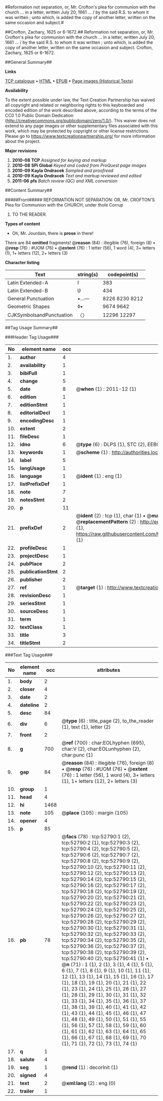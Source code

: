#Reformation not separation, or, Mr. Crofton's plea for communion with the church ... in a letter, written July 20, 1661 ... / by the said R.S. to whom it was written ; unto which, is added the copy of another letter, written on the same occasion and subject.#

##Crofton, Zachary, 1625 or 6-1672.##
Reformation not separation, or, Mr. Crofton's plea for communion with the church ... in a letter, written July 20, 1661 ... / by the said R.S. to whom it was written ; unto which, is added the copy of another letter, written on the same occasion and subject.
Crofton, Zachary, 1625 or 6-1672.

##General Summary##

**Links**

[TCP catalogue](http://www.ota.ox.ac.uk/tcp/)  • 
[HTML](http://tei.it.ox.ac.uk/tcp/Texts-HTML/free/A35/A35047.html)  • 
[EPUB](http://tei.it.ox.ac.uk/tcp/Texts-EPUB/free/A35/A35047.epub) • 
[Page images (Historical Texts)](https://historicaltexts.jisc.ac.uk/eebo-12032501e)

**Availability**

To the extent possible under law, the Text Creation Partnership has waived all copyright and related or neighboring rights to this keyboarded and encoded edition of the work described above, according to the terms of the CC0 1.0 Public Domain Dedication (http://creativecommons.org/publicdomain/zero/1.0/). This waiver does not extend to any page images or other supplementary files associated with this work, which may be protected by copyright or other license restrictions. Please go to https://www.textcreationpartnership.org/ for more information about the project.

**Major revisions**

1. __2010-08__ __TCP__ *Assigned for keying and markup*
1. __2010-08__ __SPi Global__ *Keyed and coded from ProQuest page images*
1. __2010-09__ __Kayla Ondracek__ *Sampled and proofread*
1. __2010-09__ __Kayla Ondracek__ *Text and markup reviewed and edited*
1. __2011-06__ __pfs__ *Batch review (QC) and XML conversion*

##Content Summary##

#####Front#####
REFORMATION NOT SEPARATION: OR, Mr. CROFTON'S Plea for Communion with the CHURCH, under thoſe Corrup
1. TO THE READER.

**Types of content**

  * Oh, Mr. Jourdain, there is **prose** in there!

There are 84 **omitted** fragments! 
 @__reason__ (84) : illegible (76), foreign (8)  •  @__resp__ (76) : #UOM (76)  •  @__extent__ (76) : 1 letter (56), 1 word (4), 3+ letters (1), 1+ letters (12), 2+ letters (3)

**Character listing**


|Text|string(s)|codepoint(s)|
|---|---|---|
|Latin Extended-A|ſ|383|
|Latin Extended-B|Ʋ|434|
|General Punctuation|•…—|8226 8230 8212|
|Geometric Shapes|◊▪|9674 9642|
|CJKSymbolsandPunctuation|〈〉|12296 12297|

##Tag Usage Summary##

###Header Tag Usage###

|No|element name|occ|attributes|
|---|---|---|---|
|1.|__author__|4||
|2.|__availability__|1||
|3.|__biblFull__|1||
|4.|__change__|5||
|5.|__date__|8| @__when__ (1) : 2011-12 (1)|
|6.|__edition__|1||
|7.|__editionStmt__|1||
|8.|__editorialDecl__|1||
|9.|__encodingDesc__|1||
|10.|__extent__|2||
|11.|__fileDesc__|1||
|12.|__idno__|6| @__type__ (6) : DLPS (1), STC (2), EEBO-CITATION (1), OCLC (1), VID (1)|
|13.|__keywords__|1| @__scheme__ (1) : http://authorities.loc.gov/ (1)|
|14.|__label__|5||
|15.|__langUsage__|1||
|16.|__language__|1| @__ident__ (1) : eng (1)|
|17.|__listPrefixDef__|1||
|18.|__note__|7||
|19.|__notesStmt__|2||
|20.|__p__|11||
|21.|__prefixDef__|2| @__ident__ (2) : tcp (1), char (1)  •  @__matchPattern__ (2) : ([0-9\-]+):([0-9IVX]+) (1), (.+) (1)  •  @__replacementPattern__ (2) : http://eebo.chadwyck.com/downloadtiff?vid=$1&page=$2 (1), https://raw.githubusercontent.com/textcreationpartnership/Texts/master/tcpchars.xml#$1 (1)|
|22.|__profileDesc__|1||
|23.|__projectDesc__|1||
|24.|__pubPlace__|2||
|25.|__publicationStmt__|2||
|26.|__publisher__|2||
|27.|__ref__|1| @__target__ (1) : http://www.textcreationpartnership.org/docs/. (1)|
|28.|__revisionDesc__|1||
|29.|__seriesStmt__|1||
|30.|__sourceDesc__|1||
|31.|__term__|1||
|32.|__textClass__|1||
|33.|__title__|3||
|34.|__titleStmt__|2||


###Text Tag Usage###

|No|element name|occ|attributes|
|---|---|---|---|
|1.|__body__|2||
|2.|__closer__|4||
|3.|__date__|2||
|4.|__dateline__|2||
|5.|__desc__|84||
|6.|__div__|6| @__type__ (6) : title_page (2), to_the_reader (1), text (1), letter (2)|
|7.|__front__|2||
|8.|__g__|700| @__ref__ (700) : char:EOLhyphen (695), char:V (2), char:EOLunhyphen (2), char:punc (1)|
|9.|__gap__|84| @__reason__ (84) : illegible (76), foreign (8)  •  @__resp__ (76) : #UOM (76)  •  @__extent__ (76) : 1 letter (56), 1 word (4), 3+ letters (1), 1+ letters (12), 2+ letters (3)|
|10.|__group__|1||
|11.|__head__|4||
|12.|__hi__|1468||
|13.|__note__|105| @__place__ (105) : margin (105)|
|14.|__opener__|4||
|15.|__p__|85||
|16.|__pb__|78| @__facs__ (78) : tcp:52790:1 (2), tcp:52790:2 (1), tcp:52790:3 (2), tcp:52790:4 (2), tcp:52790:5 (2), tcp:52790:6 (2), tcp:52790:7 (2), tcp:52790:8 (2), tcp:52790:9 (2), tcp:52790:10 (2), tcp:52790:11 (2), tcp:52790:12 (2), tcp:52790:13 (2), tcp:52790:14 (2), tcp:52790:15 (2), tcp:52790:16 (2), tcp:52790:17 (2), tcp:52790:18 (2), tcp:52790:19 (2), tcp:52790:20 (2), tcp:52790:21 (2), tcp:52790:22 (2), tcp:52790:23 (2), tcp:52790:24 (2), tcp:52790:25 (2), tcp:52790:26 (2), tcp:52790:27 (2), tcp:52790:28 (2), tcp:52790:29 (2), tcp:52790:30 (1), tcp:52790:31 (1), tcp:52790:32 (2), tcp:52790:33 (2), tcp:52790:34 (2), tcp:52790:35 (2), tcp:52790:36 (2), tcp:52790:37 (2), tcp:52790:38 (2), tcp:52790:39 (2), tcp:52790:40 (2), tcp:52790:41 (1)  •  @__n__ (71) : 1 (1), 2 (1), 3 (1), 4 (1), 5 (1), 6 (1), 7 (1), 8 (1), 9 (1), 10 (1), 11 (1), 12 (1), 13 (1), 14 (1), 15 (1), 16 (1), 17 (1), 18 (1), 19 (1), 20 (1), 21 (1), 22 (1), 23 (1), 24 (1), 25 (1), 26 (1), 27 (1), 28 (1), 29 (1), 30 (1), 31 (1), 32 (1), 33 (1), 34 (1), 35 (1), 36 (1), 37 (1), 38 (1), 39 (1), 40 (1), 41 (1), 42 (1), 43 (1), 44 (1), 45 (1), 46 (1), 47 (1), 48 (1), 49 (1), 50 (1), 51 (1), 55 (1), 56 (1), 57 (1), 58 (1), 59 (1), 60 (1), 61 (1), 62 (1), 63 (1), 64 (1), 65 (1), 66 (1), 67 (1), 68 (1), 69 (1), 70 (1), 71 (1), 72 (1), 73 (1), 74 (1)|
|17.|__q__|1||
|18.|__salute__|4||
|19.|__seg__|1| @__rend__ (1) : decorInit (1)|
|20.|__signed__|4||
|21.|__text__|2| @__xml:lang__ (2) : eng (0)|
|22.|__trailer__|1||
